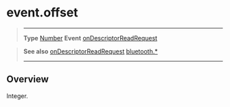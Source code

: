 # event.offset

> --------------------- ------------------------------------------------------------------------------------------
> __Type__              [Number](https://docs.coronalabs.com/api/type/Number.html)
> __Event__             [onDescriptorReadRequest](/plugin/bluetooth/type/Server/event/onDescriptorReadRequest/)


> __See also__          [onDescriptorReadRequest](/plugin/bluetooth/type/Server/event/onDescriptorReadRequest/)
>						[bluetooth.*](/plugin/bluetooth/)
> --------------------- ------------------------------------------------------------------------------------------

## Overview

Integer.